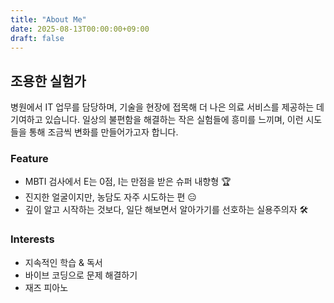 ```yaml
---
title: "About Me"
date: 2025-08-13T00:00:00+09:00
draft: false
---
```


## 조용한 실험가

병원에서 IT 업무를 담당하며, 기술을 현장에 접목해 더 나은 의료 서비스를 제공하는 데 기여하고 있습니다. 일상의 불편함을 해결하는 작은 실험들에 흥미를 느끼며, 이런 시도들을 통해 조금씩 변화를 만들어가고자 합니다.

### Feature
- MBTI 검사에서 E는 0점, I는 만점을 받은 슈퍼 내향형 🏆
- 진지한 얼굴이지만, 농담도 자주 시도하는 편 😑
- 깊이 알고 시작하는 것보다, 일단 해보면서 알아가기를 선호하는 실용주의자 🛠️

### Interests
- 지속적인 학습 & 독서
- 바이브 코딩으로 문제 해결하기
- 재즈 피아노
